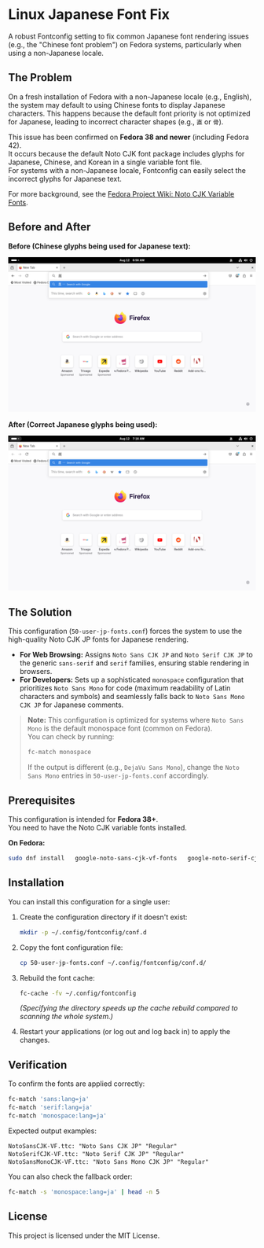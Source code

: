 # Linux Japanese Font Fix

A robust Fontconfig setting to fix common Japanese font rendering issues (e.g., the "Chinese font problem") on Fedora systems, particularly when using a non-Japanese locale.

## The Problem

On a fresh installation of Fedora with a non-Japanese locale (e.g., English), the system may default to using Chinese fonts to display Japanese characters. This happens because the default font priority is not optimized for Japanese, leading to incorrect character shapes (e.g., `直` or `骨`).

This issue has been confirmed on **Fedora 38 and newer** (including Fedora 42).  
It occurs because the default Noto CJK font package includes glyphs for Japanese, Chinese, and Korean in a single variable font file.  
For systems with a non-Japanese locale, Fontconfig can easily select the incorrect glyphs for Japanese text.  

For more background, see the [Fedora Project Wiki: Noto CJK Variable Fonts](https://fedoraproject.org/wiki/Changes/Noto_CJK_Variable_Fonts).

## Before and After

**Before (Chinese glyphs being used for Japanese text):**

![Fedora rendering Japanese text with incorrect Chinese glyphs](./images/before.png)

**After (Correct Japanese glyphs being used):**

![Fedora rendering Japanese text with correct Japanese glyphs](./images/after.png)

## The Solution

This configuration (`50-user-jp-fonts.conf`) forces the system to use the high-quality Noto CJK JP fonts for Japanese rendering.

- **For Web Browsing:** Assigns `Noto Sans CJK JP` and `Noto Serif CJK JP` to the generic `sans-serif` and `serif` families, ensuring stable rendering in browsers.
- **For Developers:** Sets up a sophisticated `monospace` configuration that prioritizes `Noto Sans Mono` for code (maximum readability of Latin characters and symbols) and seamlessly falls back to `Noto Sans Mono CJK JP` for Japanese comments.

> **Note:** This configuration is optimized for systems where `Noto Sans Mono` is the default monospace font (common on Fedora).  
> You can check by running:
> ```bash
> fc-match monospace
> ```
> If the output is different (e.g., `DejaVu Sans Mono`), change the `Noto Sans Mono` entries in `50-user-jp-fonts.conf` accordingly.

## Prerequisites

This configuration is intended for **Fedora 38+**.  
You need to have the Noto CJK variable fonts installed.

**On Fedora:**
```bash
sudo dnf install   google-noto-sans-cjk-vf-fonts   google-noto-serif-cjk-vf-fonts   google-noto-sans-mono-fonts   google-noto-sans-mono-cjk-vf-fonts
```

## Installation

You can install this configuration for a single user:

1. Create the configuration directory if it doesn't exist:
   ```bash
   mkdir -p ~/.config/fontconfig/conf.d
   ```

2. Copy the font configuration file:
   ```bash
   cp 50-user-jp-fonts.conf ~/.config/fontconfig/conf.d/
   ```

3. Rebuild the font cache:
   ```bash
   fc-cache -fv ~/.config/fontconfig
   ```
   *(Specifying the directory speeds up the cache rebuild compared to scanning the whole system.)*

4. Restart your applications (or log out and log back in) to apply the changes.

## Verification

To confirm the fonts are applied correctly:

```bash
fc-match 'sans:lang=ja'
fc-match 'serif:lang=ja'
fc-match 'monospace:lang=ja'
```

Expected output examples:
```
NotoSansCJK-VF.ttc: "Noto Sans CJK JP" "Regular"
NotoSerifCJK-VF.ttc: "Noto Serif CJK JP" "Regular"
NotoSansMonoCJK-VF.ttc: "Noto Sans Mono CJK JP" "Regular"
```

You can also check the fallback order:
```bash
fc-match -s 'monospace:lang=ja' | head -n 5
```

## License

This project is licensed under the MIT License.